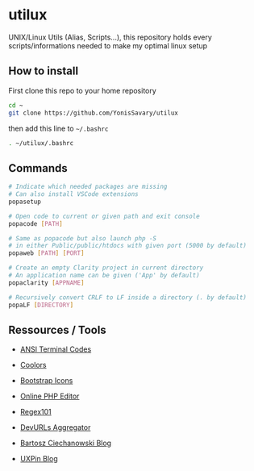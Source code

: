 # utilux
UNIX/Linux Utils (Alias, Scripts...),
this repository holds every scripts/informations needed to make my optimal linux setup

## How to install

First clone this repo to your home repository
```bash
cd ~
git clone https://github.com/YonisSavary/utilux
```

then add this line to `~/.bashrc`
```bash
. ~/utilux/.bashrc
```

## Commands

```bash
# Indicate which needed packages are missing
# Can also install VSCode extensions
popasetup

# Open code to current or given path and exit console
popacode [PATH]

# Same as popacode but also launch php -S
# in either Public/public/htdocs with given port (5000 by default)
popaweb [PATH] [PORT]

# Create an empty Clarity project in current directory
# An application name can be given ('App' by default)
popaclarity [APPNAME]

# Recursively convert CRLF to LF inside a directory (. by default)
popaLF [DIRECTORY]
```

## Ressources / Tools

- [ANSI Terminal Codes](https://gist.github.com/fnky/458719343aabd01cfb17a3a4f7296797)
- [Coolors](https://coolors.co/)
- [Bootstrap Icons](https://icons.getbootstrap.com/)
- [Online PHP Editor](https://onlinephp.io/)
- [Regex101](https://regex101.com/)

- [DevURLs Aggregator](https://devurls.com/)
- [Bartosz Ciechanowski Blog](https://ciechanow.ski/)
- [UXPin Blog](https://www.uxpin.com/studio/blog/)






